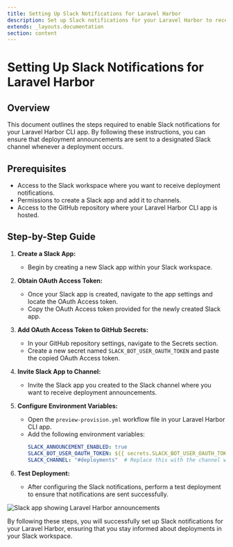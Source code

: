 ```yaml
---
title: Setting Up Slack Notifications for Laravel Harbor
description: Set up Slack notifications for your Laravel Harbor to receive deployment announcements. 
extends: _layouts.documentation
section: content
---
```


# Setting Up Slack Notifications for Laravel Harbor

## Overview
This document outlines the steps required to enable Slack notifications for your Laravel Harbor CLI app. By following these instructions, you can ensure that deployment announcements are sent to a designated Slack channel whenever a deployment occurs.

## Prerequisites
- Access to the Slack workspace where you want to receive deployment notifications.
- Permissions to create a Slack app and add it to channels.
- Access to the GitHub repository where your Laravel Harbor CLI app is hosted.

## Step-by-Step Guide

1. **Create a Slack App:**
    - Begin by creating a new Slack app within your Slack workspace.

2. **Obtain OAuth Access Token:**
    - Once your Slack app is created, navigate to the app settings and locate the OAuth Access token.
    - Copy the OAuth Access token provided for the newly created Slack app.

3. **Add OAuth Access Token to GitHub Secrets:**
    - In your GitHub repository settings, navigate to the Secrets section.
    - Create a new secret named `SLACK_BOT_USER_OAUTH_TOKEN` and paste the copied OAuth Access token.

4. **Invite Slack App to Channel:**
    - Invite the Slack app you created to the Slack channel where you want to receive deployment announcements.

5. **Configure Environment Variables:**
    - Open the `preview-provision.yml` workflow file in your Laravel Harbor CLI app.
    - Add the following environment variables:
      ```yaml
      SLACK_ANNOUNCEMENT_ENABLED: true
      SLACK_BOT_USER_OAUTH_TOKEN: ${{ secrets.SLACK_BOT_USER_OAUTH_TOKEN }}
      SLACK_CHANNEL: "#deployments"  # Replace this with the channel where you invited the Slack app
      ```

6. **Test Deployment:**
    - After configuring the Slack notifications, perform a test deployment to ensure that notifications are sent successfully.

![Slack app showing Laravel Harbor announcements](/assets/docs/slack-notifications/slack-app-showing-laravel-harbor-announcements.png)

By following these steps, you will successfully set up Slack notifications for your Laravel Harbor, ensuring that you stay informed about deployments in your Slack workspace.